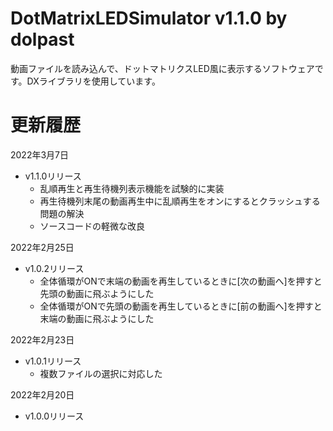 # DotMatrixLEDSimulator v1.1.0 by dolpast
動画ファイルを読み込んで、ドットマトリクスLED風に表示するソフトウェアです。DXライブラリを使用しています。


# 更新履歴

2022年3月7日
- v1.1.0リリース
  - 乱順再生と再生待機列表示機能を試験的に実装
  - 再生待機列末尾の動画再生中に乱順再生をオンにするとクラッシュする問題の解決
  - ソースコードの軽微な改良

2022年2月25日
- v1.0.2リリース
  - 全体循環がONで末端の動画を再生しているときに[次の動画へ]を押すと先頭の動画に飛ぶようにした
  - 全体循環がONで先頭の動画を再生しているときに[前の動画へ]を押すと末端の動画に飛ぶようにした

2022年2月23日
- v1.0.1リリース
  - 複数ファイルの選択に対応した

2022年2月20日
- v1.0.0リリース
